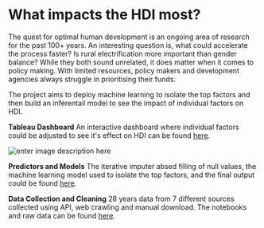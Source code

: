 # What impacts the HDI most?

The quest for optimal human development is an ongoing area of research for the past 100+ years. An interesting question is, what could accelerate the process faster? Is rural electrification more important than gender balance? While they both sound unrelated, it does matter when it comes to policy making. With limited resources, policy makers and development agencies always struggle in prioritising their funds. 

The  project aims to deploy machine learning to isolate the top factors and then build an inferentail model to see the impact of individual factors on HDI.

**Tableau Dashboard**
An interactive dashboard where individual factors could be adjusted to see it's effect on HDI can be found [here](https://public.tableau.com/profile/arasan8873#!/vizhome/WhatImpactsPoverty/Poverty).

![enter image description here](https://photos.app.goo.gl/vCX9HPhJMHtkPhpeA)

**Predictors and Models**
The iterative imputer absed filling of null values, the machine learning model used to isolate the top factors, and the final output could be found [here](https://github.com/dataaivu/FinalProject_Bootcamp/tree/main/Jupyter_Notebooks).

**Data Collection and Cleaning**
28 years data from 7 different sources collected using API, web crawling and manual download. The notebooks and raw data can be found [here](https://github.com/dataaivu/FinalProject_Bootcamp/tree/main/raw_data).


